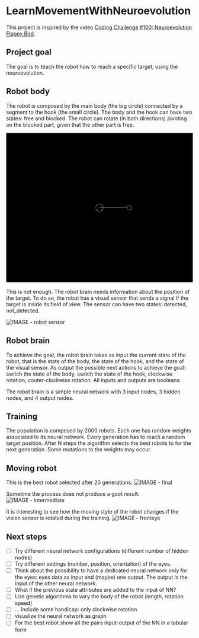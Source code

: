 # LearnMovementWithNeuroevolution
This project is inspired by the video [Coding Challenge #100: Neuroevolution Flappy Bird](https://www.youtube.com/watch?v=c6y21FkaUqw). 

## Project goal
The goal is to teach the robot how to reach a specific target, using the neuroevolution. 

## Robot body
The robot is composed by the main body (the big circle) connected by a segment to the hook (the small circle). The body and the hook can have two states: free and blocked. 
The robot can rotate (in both directions) pivoting on the blocked part, given that the other part is free.

![Alt Text](https://github.com/adebiasi/LearnMovementWithNeuroevolution/blob/main/imgs/RobotMovement.gif)


This is not enough. The robot brain needs information about the position of the target. To do so, the robot has a visual sensor that sends a signal if the target is inside its field of view. The sensor can have two states: detected, not_detected.

![IMAGE - robot sensor
](https://github.com/adebiasi/LearnMovementWithNeuroevolution/blob/main/imgs/RobotEye.gif)

## Robot brain

To achieve the goal, the robot brain takes as input the current state of the robot, that is the state of the body, the state of the hook, and the state of the visual sensor. As output the possible next actions to achieve the goal: switch the state of the body, switch the state of the hook, clockwise rotation, couter-clockwise rotation. 
All inputs and outputs are booleans.

The robot brain is a simple neural network with 3 input nodes, 3 hidden nodes, and 4 output nodes.

## Training

The population is composed by 2000 robots. Each one has random weights associated to its neural network.
Every generation has to reach a random target position.
After N steps the algorithm selects the best robots to for the next generation. Some mutations to the weights may occur.

## Moving robot
This is the best robot selected after 20 generations:
![IMAGE - final
](https://github.com/adebiasi/LearnMovementWithNeuroevolution/blob/main/imgs/finalTraining.gif)

Sometime the process does not produce a goot result:
![IMAGE - intermediate
](https://github.com/adebiasi/LearnMovementWithNeuroevolution/blob/main/imgs/intermediateTraining.gif)

It is interesting to see how the moving style of the robot changes if the vision sensor is rotated during the training.
![IMAGE - fronteye
](https://github.com/adebiasi/LearnMovementWithNeuroevolution/blob/main/imgs/frontEye.gif)
## Next steps
- [ ] Try different neural network configurations (different number of hidden nodes)
- [ ] Try different settings (number, position, orientation) of the eyes.
- [ ] Think about the possibility to have a dedicated neural network only for the eyes: eyes data as input and (maybe) one output. The output is the input of the other neural network.
- [ ] What if the previous state attributes are added to the input of NN?
- [ ] Use genetic algorithms to vary the body of the robot (length, rotation speed) 
- [ ] ... include some handicap: only clockwise rotation
- [ ] visualize the neural network as graph 
- [ ] For the best robot show all the pairs input-output of the NN in a tabular form
